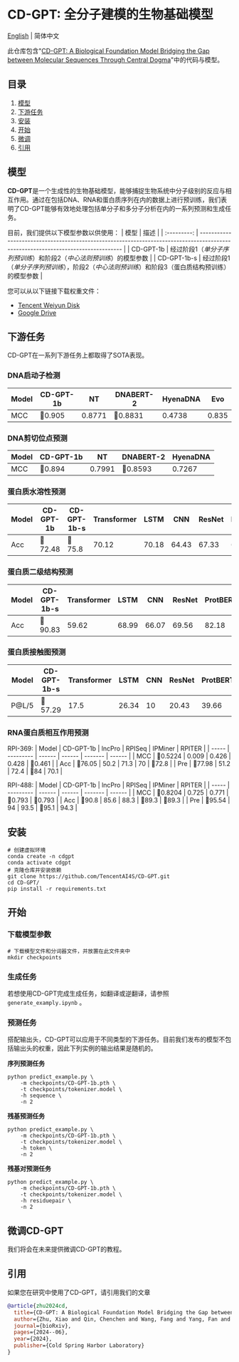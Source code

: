 # CD-GPT: 全分子建模的生物基础模型

[English](./README.md) | 简体中文

此仓库包含"[CD-GPT: A Biological Foundation Model Bridging the Gap between Molecular Sequences Through Central Dogma](https://www.biorxiv.org/content/10.1101/2024.06.24.600337v1.article-info)"中的代码与模型。

## 目录
1. [模型](#模型)
2. [下游任务](#下游任务)
3. [安装](#安装)
4. [开始](#开始)
5. [微调](#微调cd-gpt)
6. [引用](#引用)

## 模型

**CD-GPT**是一个生成性的生物基础模型，能够捕捉生物系统中分子级别的反应与相互作用。通过在包括DNA、RNA和蛋白质序列在内的数据上进行预训练，我们表明了CD-GPT能够有效地处理包括单分子和多分子分析在内的一系列预测和生成任务。


目前，我们提供以下模型参数以供使用：
| 模型 | 描述                                                                                                                       |
| :---------: | --------------------------------------------------------------------------------------------------------------------------------- |
|  CD-GPT-1b  | 经过阶段1（_单分子序列预训练_）和阶段2（_中心法则预训练_）的模型参数                                      |
| CD-GPT-1b-s | 经过阶段1（_单分子序列预训练_），阶段2（_中心法则预训练_）和阶段3（蛋白质结构预训练）的模型参数 |

您可以从以下链接下载权重文件：
* [Tencent Weiyun Disk](https://share.weiyun.com/LpRbEEH4)
* [Google Drive](https://drive.google.com/drive/folders/1ZqelImiYMpmHhTrBGz7Tm8vFoWF32-pJ?usp=drive_link)

## 下游任务

CD-GPT在一系列下游任务上都取得了SOTA表现。

### DNA启动子检测

| Model | CD-GPT-1b | NT     | DNABERT-2 | HyenaDNA | Evo   |
| ----- | --------- | ------ | --------- | -------- | ----- |
| MCC   | 🥇0.905     | 0.8771 | 🥈0.8831    | 0.4738   | 0.835 |

### DNA剪切位点预测

| Model | CD-GPT-1b | NT     | DNABERT-2 | HyenaDNA |
| ----- | --------- | ------ | --------- | -------- |
| MCC   | 🥇0.894     | 0.7991 | 🥈0.8593    | 0.7267   |

### 蛋白质水溶性预测

| Model | CD-GPT-1b | CD-GPT-1b-s | Transformer | LSTM  | CNN   | ResNet | ProtBERT | ESM   |
| ----- | --------- | ----------- | ----------- | ----- | ----- | ------ | -------- | ----- |
| Acc   | 🥈72.48     | 🥇75.8        | 70.12       | 70.18 | 64.43 | 67.33  | 68.15    | 70.23 |

### 蛋白质二级结构预测


| Model | CD-GPT-1b-s | Transformer | LSTM  | CNN   | ResNet | ProtBERT | ESM   |
| ----- | ----------- | ----------- | ----- | ----- | ------ | -------- | ----- |
| Acc   | 🥇90.83       | 59.62       | 68.99 | 66.07 | 69.56  | 82.18    | 🥈82.73 |

### 蛋白质接触图预测

| Model | CD-GPT-1b-s | Transformer | LSTM  | CNN | ResNet | ProtBERT | ESM   |
| ----- | ----------- | ----------- | ----- | --- | ------ | -------- | ----- |
| P@L/5  | 🥇57.29       | 17.5        | 26.34 | 10  | 20.43  | 39.66    | 🥈45.78 |

### RNA蛋白质相互作用预测

RPI-369:
| Model | CD-GPT-1b | lncPro | RPISeq | IPMiner | RPITER |
| ----- | --------- | ------ | ------ | ------- | ------ |
| MCC   | 🥇0.5224    | 0.009  | 0.426  | 0.428   | 🥈0.461  |
| Acc   | 🥇76.05     | 50.2   | 71.3   | 70      | 🥈72.8   |
| Pre   | 🥈77.98     | 51.2   | 72.4   | 🥇84      | 70.1   |

RPI-488:
| Model | CD-GPT-1b | lncPro | RPISeq | IPMiner | RPITER |
| ----- | --------- | ------ | ------ | ------- | ------ |
| MCC   | 🥇0.8204    | 0.725  | 0.771  | 🥈0.793   | 🥈0.793  |
| Acc   | 🥇90.8      | 85.6   | 88.3   | 🥈89.3    | 🥈89.3   |
| Pre   | 🥇95.54     | 94     | 93.5   | 🥈95.1    | 94.3   |

## 安装
```shell
# 创建虚拟环境
conda create -n cdgpt
conda activate cdgpt
# 克隆仓库并安装依赖
git clone https://github.com/TencentAI4S/CD-GPT.git
cd CD-GPT/
pip install -r requirements.txt
```

## 开始
### 下载模型参数
```shell
# 下载模型文件和分词器文件，并放置在此文件夹中
mkdir checkpoints
```
### 生成任务
若想使用CD-GPT完成生成任务，如翻译或逆翻译，请参照`generate_examply.ipynb` 。
### 预测任务

搭配输出头，CD-GPT可以应用于不同类型的下游任务。目前我们发布的模型不包括输出头的权重，因此下列实例的输出结果是随机的。

**序列预测任务**
```shell
python predict_example.py \
    -m checkpoints/CD-GPT-1b.pth \
    -t checkpoints/tokenizer.model \
    -h sequence \
    -n 2
```

**残基预测任务**
```shell
python predict_example.py \
    -m checkpoints/CD-GPT-1b.pth \
    -t checkpoints/tokenizer.model \
    -h token \
    -n 2
```

**残基对预测任务**
```shell
python predict_example.py \
    -m checkpoints/CD-GPT-1b.pth \
    -t checkpoints/tokenizer.model \
    -h residuepair \
    -n 2
```

## 微调CD-GPT
我们将会在未来提供微调CD-GPT的教程。

## 引用
如果您在研究中使用了CD-GPT，请引用我们的文章

```BibTeX
@article{zhu2024cd,
  title={CD-GPT: A Biological Foundation Model Bridging the Gap between Molecular Sequences Through Central Dogma},
  author={Zhu, Xiao and Qin, Chenchen and Wang, Fang and Yang, Fan and He, Bing and Zhao, Yu and Yao, Jianhua},
  journal={bioRxiv},
  pages={2024--06},
  year={2024},
  publisher={Cold Spring Harbor Laboratory}
}
```